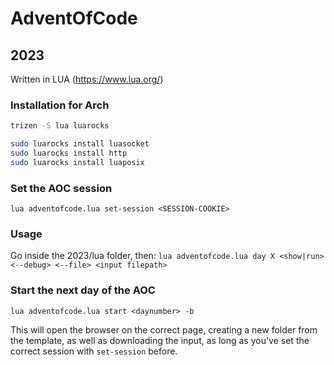 # AdventOfCode

## 2023
Written in LUA (https://www.lua.org/)

### Installation for Arch
```bash
trizen -S lua luarocks

sudo luarocks install luasocket
sudo luarocks install http
sudo luarocks install luaposix
```

### Set the AOC session
`lua adventofcode.lua set-session <SESSION-COOKIE>`

### Usage
Go inside the 2023/lua folder, then:
`lua adventofcode.lua day X <show|run> <--debug> <--file> <input filepath>`

### Start the next day of the AOC
`lua adventofcode.lua start <daynumber> -b`

This will open the browser on the correct page, creating a new folder from the template, as well as downloading the input, as long as you've set the correct session with `set-session` before.

